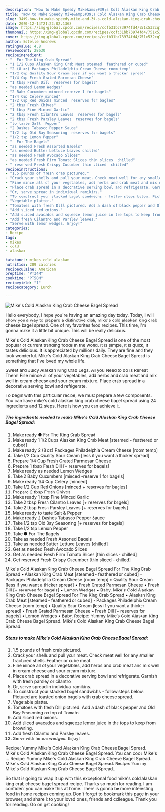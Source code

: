 ```yaml
---
description: "How to Make Speedy Mike&amp;#39;s Cold Alaskan King Crab Cheese Bagel Spread"
title: "How to Make Speedy Mike&amp;#39;s Cold Alaskan King Crab Cheese Bagel Spread"
slug: 3499-how-to-make-speedy-mike-and-39-s-cold-alaskan-king-crab-cheese-bagel-spread
date: 2020-12-14T21:22:02.136Z
image: https://img-global.cpcdn.com/recipes/ccfb31bb73974fd4/751x532cq70/mikes-cold-alaskan-king-crab-cheese-bagel-spread-recipe-main-photo.jpg
thumbnail: https://img-global.cpcdn.com/recipes/ccfb31bb73974fd4/751x532cq70/mikes-cold-alaskan-king-crab-cheese-bagel-spread-recipe-main-photo.jpg
cover: https://img-global.cpcdn.com/recipes/ccfb31bb73974fd4/751x532cq70/mikes-cold-alaskan-king-crab-cheese-bagel-spread-recipe-main-photo.jpg
author: Estelle Andrews
ratingvalue: 4.8
reviewcount: 28630
recipeingredient:
- "  For The King Crab Spread"
- "1 1/2 Cups Alaskan King Crab Meat steamed  feathered or cubed"
- "2 (8 oz) Packages Philadelphia Cream Cheese room temp"
- "1/2 Cup Quality Sour Cream less if you want a thicker spread"
- "1/4 Cup Fresh Grated Parmesan Cheese"
- "1 tbsp Fresh Dill  reserves for bagels"
- "as needed Lemon Wedges"
- "2 Baby Cucumbers minced reserve 1 for bagels"
- "1/4 Cup Celery minced"
- "1/2 Cup Red Onions minced  reserves for bagles"
- "2 tbsp Fresh Chives"
- "1 tbsp Fine Minced Garlic"
- "2 tbsp Fresh Cilantro Leaves  reserves for bagels"
- "2 tbsp Fresh Parsley Leaves  reserves for bagels"
- "to taste Salt  Pepper"
- "2 Dashes Tabasco Pepper Sauce"
- "1/2 tsp Old Bay Seasoning  reserves for bagels"
- "1/2 tsp Lemon Pepper"
- "  For The Bagels"
- "as needed Fresh Assorted Bagels"
- "as needed Butter Lettuce Leaves chilled"
- "as needed Fresh Avocado Slices"
- "as needed Fresh Firm Tomato Slices thin slices  chilled"
- " reserved Fresh Crispy Cucumber thin sliced  chilled"
recipeinstructions:
- "1.5 pounds of fresh crab pictured."
- "Crack your shells and pull your meat. Check meat well for any smaller fractured shells. Feather or cube meat."
- "Fine mince all of your vegetables, add herbs and crab meat and mix well in cream cheese and sour cream mixture."
- "Place crab spread in a decorative serving bowl and refrigerate. Garnish with fresh parsley or cilantro."
- "Or, serve spread in individual ramikins."
- "To construct your stacked bagel sandwichs - follow steps below. Pictured are toasted onion bagels with crab cheese spread."
- "Vegetable platter."
- "Tomatoes with fresh Dlll pictured. Add a dash of black pepper and Old Bay Seasoning on top of Tomato."
- "Add sliced red onions."
- "Add sliced avacados and squeeze lemon juice in the tops to keep from browning."
- "Add fresh Cilantro and Parsley leaves."
- "Serve with lemon wedges. Enjoy!"
categories:
- Recipe
tags:
- mikes
- cold
- alaskan

katakunci: mikes cold alaskan 
nutrition: 209 calories
recipecuisine: American
preptime: "PT34M"
cooktime: "PT58M"
recipeyield: "1"
recipecategory: Lunch

---
```



![Mike&#39;s Cold Alaskan King Crab Cheese Bagel Spread](https://img-global.cpcdn.com/recipes/ccfb31bb73974fd4/751x532cq70/mikes-cold-alaskan-king-crab-cheese-bagel-spread-recipe-main-photo.jpg)

Hello everybody, I hope you're having an amazing day today. Today, I will show you a way to prepare a distinctive dish, mike&#39;s cold alaskan king crab cheese bagel spread. One of my favorites food recipes. This time, I'm gonna make it a little bit unique. This will be really delicious.

Mike&#39;s Cold Alaskan King Crab Cheese Bagel Spread is one of the most popular of current trending foods in the world. It is simple, it is quick, it tastes delicious. It is appreciated by millions daily. They are fine and they look wonderful. Mike&#39;s Cold Alaskan King Crab Cheese Bagel Spread is something that I've loved my whole life.

Sweet and Juicy Alaskan King Crab Legs. All you Need to do is Reheat Them! Fine mince all of your vegetables, add herbs and crab meat and mix well in cream cheese and sour cream mixture. Place crab spread in a decorative serving bowl and refrigerate.


To begin with this particular recipe, we must prepare a few components. You can have mike&#39;s cold alaskan king crab cheese bagel spread using 24 ingredients and 12 steps. Here is how you can achieve it.

<!--inarticleads1-->

##### The ingredients needed to make Mike&#39;s Cold Alaskan King Crab Cheese Bagel Spread:

1. Make ready  ● For The King Crab Spread
1. Make ready 1 1/2 Cups Alaskan King Crab Meat [steamed - feathered or cubed]
1. Make ready 2 (8 oz) Packages Philadelphia Cream Cheese [room temp]
1. Take 1/2 Cup Quality Sour Cream [less if you want a thicker spread]
1. Prepare 1/4 Cup Fresh Grated Parmesan Cheese
1. Prepare 1 tbsp Fresh Dill [+ reserves for bagels]
1. Make ready as needed Lemon Wedges
1. Take 2 Baby Cucumbers [minced -reserve 1 for bagels]
1. Make ready 1/4 Cup Celery [minced]
1. Take 1/2 Cup Red Onions [minced + reserves for bagles]
1. Prepare 2 tbsp Fresh Chives
1. Make ready 1 tbsp Fine Minced Garlic
1. Take 2 tbsp Fresh Cilantro Leaves [+ reserves for bagels]
1. Take 2 tbsp Fresh Parsley Leaves [+ reserves for bagels]
1. Make ready to taste Salt &amp; Pepper
1. Make ready 2 Dashes Tabasco Pepper Sauce
1. Take 1/2 tsp Old Bay Seasoning [+ reserves for bagels]
1. Take 1/2 tsp Lemon Pepper
1. Take  ● For The Bagels
1. Take as needed Fresh Assorted Bagels
1. Take as needed Butter Lettuce Leaves [chilled]
1. Get as needed Fresh Avocado Slices
1. Get as needed Fresh Firm Tomato Slices [thin slices - chilled]
1. Get  reserved Fresh Crispy Cucumber [thin sliced - chilled]


Mike&#39;s Cold Alaskan King Crab Cheese Bagel Spread For The King Crab Spread • Alaskan King Crab Meat [steamed - feathered or cubed] • Packages Philadelphia Cream Cheese [room temp] • Quality Sour Cream [less if you want a thicker spread] • Fresh Grated Parmesan Cheese • Fresh Dill [+ reserves for bagels] • Lemon Wedges • Baby. Mike&#39;s Cold Alaskan King Crab Cheese Bagel Spread For The King Crab Spread • Alaskan King Crab Meat [steamed - feathered or cubed] • Packages Philadelphia Cream Cheese [room temp] • Quality Sour Cream [less if you want a thicker spread] • Fresh Grated Parmesan Cheese • Fresh Dill [+ reserves for bagels] • Lemon Wedges • Baby. Recipe: Yummy Mike&#39;s Cold Alaskan King Crab Cheese Bagel Spread. Mike&#39;s Cold Alaskan King Crab Cheese Bagel Spread. 

<!--inarticleads2-->

##### Steps to make Mike&#39;s Cold Alaskan King Crab Cheese Bagel Spread:

1. 1.5 pounds of fresh crab pictured.
1. Crack your shells and pull your meat. Check meat well for any smaller fractured shells. Feather or cube meat.
1. Fine mince all of your vegetables, add herbs and crab meat and mix well in cream cheese and sour cream mixture.
1. Place crab spread in a decorative serving bowl and refrigerate. Garnish with fresh parsley or cilantro.
1. Or, serve spread in individual ramikins.
1. To construct your stacked bagel sandwichs - follow steps below. Pictured are toasted onion bagels with crab cheese spread.
1. Vegetable platter.
1. Tomatoes with fresh Dlll pictured. Add a dash of black pepper and Old Bay Seasoning on top of Tomato.
1. Add sliced red onions.
1. Add sliced avacados and squeeze lemon juice in the tops to keep from browning.
1. Add fresh Cilantro and Parsley leaves.
1. Serve with lemon wedges. Enjoy!


Recipe: Yummy Mike&#39;s Cold Alaskan King Crab Cheese Bagel Spread. Mike&#39;s Cold Alaskan King Crab Cheese Bagel Spread. You can cook Mike&#39;s … Recipe: Yummy Mike&#39;s Cold Alaskan King Crab Cheese Bagel Spread.. Mike&#39;s Cold Alaskan King Crab Cheese Bagel Spread. Recipe: Yummy Mike&#39;s Cold Alaskan King Crab Cheese Bagel Spread.. 

So that is going to wrap it up with this exceptional food mike&#39;s cold alaskan king crab cheese bagel spread recipe. Thanks so much for reading. I am confident you can make this at home. There is gonna be more interesting food in home recipes coming up. Don't forget to bookmark this page in your browser, and share it to your loved ones, friends and colleague. Thank you for reading. Go on get cooking!
